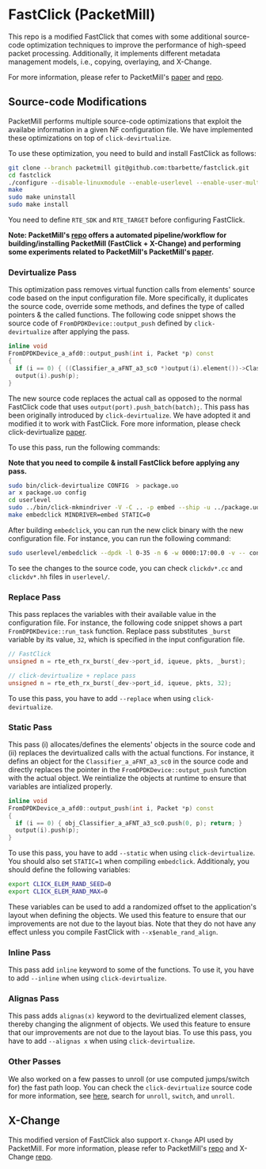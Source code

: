 # FastClick (PacketMill)

This repo is a modified FastClick that comes with some additional source-code optimization techniques to improve the performance of high-speed packet processing. Additionally, it implements different metadata management models, i.e., copying, overlaying, and X-Change.

For more information, please refer to PacketMill's [paper][packetmill-paper] and [repo][packetmill-repo].


## Source-code Modifications

PacketMill performs multiple source-code optimizations that exploit the availabe information in a given NF configuration file. We have implemented these optimizations on top of `click-devirtualize`. 

To use these optimization, you need to build and install FastClick as follows:


```bash
git clone --branch packetmill git@github.com:tbarbette/fastclick.git
cd fastclick
./configure --disable-linuxmodule --enable-userlevel --enable-user-multithread --enable-etherswitch --disable-dynamic-linking --enable-local --enable-dpdk --enable-research --enable-flow --disable-task-stats --enable-cpu-load --prefix $(pwd)/build/ --enable-intel-cpu CXX="clang++ -fno-access-control" CC="clang" CXXFLAGS="-std=gnu++14 -O3" --disable-bound-port-transfer --enable-dpdk-pool --disable-dpdk-packet
make
sudo make uninstall
sudo make install
```

You need to define `RTE_SDK` and `RTE_TARGET` before configuring FastClick.

**Note: PacketMill's [repo][packetmill-repo] offers a automated pipeline/workflow for building/installing PacketMill (FastClick + X-Change) and performing some experiments related to PacketMill's PacketMill's [paper][packetmill-paper].**

### Devirtualize Pass

This optimization pass removes virtual function calls from elements' source code based on the input configuration file. More specifically, it duplicates the source code, override some methods, and defines the type of called pointers & the called functions. The following code snippet shows the source code of `FromDPDKDevice::output_push` defined by `click-devirtualize` after applying the pass.

```cpp
inline void
FromDPDKDevice_a_afd0::output_push(int i, Packet *p) const
{
  if (i == 0) { ((Classifier_a_aFNT_a3_sc0 *)output(i).element())->Classifier_a_aFNT_a3_sc0::push(0, p); return; }
  output(i).push(p);
}
```

The new source code replaces the actual call as opposed to the normal FastClick code that uses `output(port).push_batch(batch);`. This pass has been originally introduced by `click-devirtualize`. We have adopted it and modified it to work with FastClick. Fore more information, please check click-devirtualize [paper][devirtualize-paper].

To use this pass, run the following commands:

**Note that you need to compile & install FastClick before applying any pass.**

```bash
sudo bin/click-devirtualize CONFIG  > package.uo
ar x package.uo config
cd userlevel
sudo ../bin/click-mkmindriver -V -C .. -p embed --ship -u ../package.uo
make embedclick MINDRIVER=embed STATIC=0
```

After building `embedclick`, you can run the new click binary with the new configuration file. For instance, you can run the following command:

```bash
sudo userlevel/embedclick --dpdk -l 0-35 -n 6 -w 0000:17:00.0 -v -- config
```

To see the changes to the source code, you can check `clickdv*.cc` and `clickdv*.hh` files in `userlevel/`. 

### Replace Pass

This pass replaces the variables with their available value in the configuration file. For instance, the following code snippet shows a part `FromDPDKDevice::run_task` function. Replace pass substitutes `_burst` variable by its value, `32`, which is specified in the input configuration file.

```cpp
// FastClick
unsigned n = rte_eth_rx_burst(_dev->port_id, iqueue, pkts, _burst);

// click-devirtualize + replace pass
unsigned n = rte_eth_rx_burst(_dev->port_id, iqueue, pkts, 32);
```

To use this pass, you have to add `--replace` when using `click-devirtualize`.


### Static Pass

This pass (i) allocates/defines the elements' objects in the source code and (ii) replaces the devirtualized calls with the actual functions. For instance, it defins an object for the `Classifier_a_aFNT_a3_sc0` in the source code and directly replaces the pointer in the `FromDPDKDevice::output_push` function with the actual object. We reintialize the objects at runtime to ensure that variables are intialized properly. 


```cpp
inline void
FromDPDKDevice_a_afd0::output_push(int i, Packet *p) const
{
  if (i == 0) { obj_Classifier_a_aFNT_a3_sc0.push(0, p); return; }
  output(i).push(p);
}
```

To use this pass, you have to add `--static` when using `click-devirtualize`. You should also set `STATIC=1` when compiling `embedclick`. Additionaly, you should define the following variables:

```bash
export CLICK_ELEM_RAND_SEED=0
export CLICK_ELEM_RAND_MAX=0
```

These variables can be used to add a randomized offset to the application's layout when defining the objects. We used this feature to ensure that our improvements are not due to the layout bias. Note that they do not have any effect unless you compile FastClick with `--x$enable_rand_align`.

### Inline Pass

This pass add `inline` keyword to some of the functions. To use it, you have to add `--inline` when using `click-devirtualize`.

### Alignas Pass

This pass adds `alignas(x)` keyword to the devirtualized element classes, thereby changing the alignment of objects. We used this feature to ensure that our improvements are not due to the layout bias. To use this pass, you have to add `--alignas x` when using `click-devirtualize`.

### Other Passes

We also worked on a few passes to unroll (or use computed jumps/switch for) the fast path loop. You can check the `click-devirtualize` source code for more information, see [here][devirtualize-code], search for `unroll`, `switch`, and `unroll`. 

## X-Change

This modified version of FastClick also support `X-Change` API used by PacketMill. For more information, please refer to PacketMill's [repo][packetmill-repo] and X-Change [repo][x-change-repo].


[packetmill-paper]: https://people.kth.se/~farshin/documents/packetmill-asplos21.pdf
[packetmill-repo]: https://github.com/aliireza/packetmill 
[x-change-repo]: https://github.com/tbarbette/xchange
[devirtualize-code]: https://github.com/tbarbette/fastclick/blob/packetmill/tools/click-devirtualize/click-devirtualize.cc
[devirtualize-paper]: https://pdos.csail.mit.edu/~rtm/papers/click-asplos02.pdf